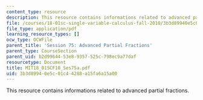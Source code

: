 ```yaml
---
content_type: resource
description: This resource contains informations related to advanced partial fractions.
file: /courses/18-01sc-single-variable-calculus-fall-2010/3b3d89940e5c01c44288a15fa6a15a00_MIT18_01SCF10_Ses75a.pdf
file_type: application/pdf
learning_resource_types: []
ocw_type: OCWFile
parent_title: 'Session 75: Advanced Partial Fractions'
parent_type: CourseSection
parent_uid: b2d99644-53e8-9357-525c-798ec9a77daf
resourcetype: Document
title: MIT18_01SCF10_Ses75a.pdf
uid: 3b3d8994-0e5c-01c4-4288-a15fa6a15a00
---
```

This resource contains informations related to advanced partial fractions.